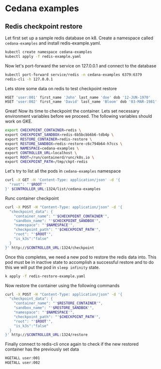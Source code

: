 # Cedana examples

## Redis checkpoint restore

Let first set up a sample redis database on k8. Create a namespace called `cedana-examples` and install redis-example.yaml.

```bash
kubectl create namespace cedana-examples
kubectl apply -f redis-example.yaml
```
Now let's port-forward the service on 127.0.0.1 and connect to the database 

```bash
kubectl port-forward service/redis -n cedana-examples 6379:6379
redis-cli -h 127.0.0.1
```

Lets store some data on redis to test checkpoint restore

```bash
HSET 'user:001' first_name 'John' last_name 'doe' dob '12-JUN-1970'
HSET 'user:002' first_name 'David' last_name 'Bloom' dob '03-MAR-1981'
```

Great! Now its time to checkpoint the container. Lets set necessary environment variables before we proceed. The following variables should work on GKE.

```bash
export CHECKPOINT_CONTAINER=redis \
export CHECKPOINT_SANDBOX=redis-6b5bcbb6b6-tdb4p \
export RESTORE_CONTAINER=redis-restore \
export RESTORE_SANDBOX=redis-restore-c6c794b64-h7ccs \
export NAMESPACE=cedana-examples \
export CONTROLLER_URL=localhost \
export ROOT=/run/containerd/runc/k8s.io \
export CHECKPOINT_PATH=/tmp/ckpt-redis
```
Let's try to list all the pods in `cedana-examples` namespace

```bash
curl -X GET -H 'Content-Type: application/json' -d '{
  "root": "'$ROOT'"
}' $CONTROLLER_URL:1324/list/cedana-examples
```
Runc container checkpoint

```bash
curl -X POST -H "Content-Type: application/json" -d '{
  "checkpoint_data": {
    "container_name": "'$CHECKPOINT_CONTAINER'",
    "sandbox_name": "'$CHECKPOINT_SANDBOX'",
    "namespace": "'$NAMESPACE'",
    "checkpoint_path": "'$CHECKPOINT_PATH'",
    "root": "'$ROOT'",
    "is_k3s":"false"
  }
}' http://$CONTROLLER_URL:1324/checkpoint
```

Once this completes, we need a new pod to restore the redis data into. This pod must be in inactive state to accomplish a successful restore and to do this we will put the pod in `sleep infinity` state.

```bash
k apply -f redis-restore-example.yaml
```

Now restore the container using the following commands

```bash
curl -X POST -H "Content-Type: application/json" -d '{
  "checkpoint_data": {
    "container_name": "'$RESTORE_CONTAINER'",
    "sandbox_name": "'$RESTORE_SANDBOX'",
    "namespace": "'$NAMESPACE'",
    "checkpoint_path": "'$CHECKPOINT_PATH'",
    "root": "'$ROOT'",
    "is_k3s":"false"
  }
}' http://$CONTROLLER_URL:1324/restore
```
Finally connect to redis-cli once again to check if the new restored container has the previously set data

```bash
HGETALL user:001
HGETALL user:002
```
